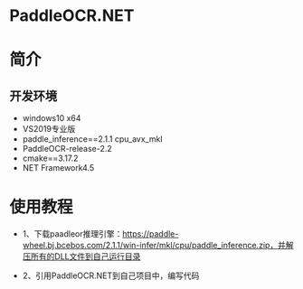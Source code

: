 # PaddleOCR.NET
# 简介
## 开发环境
- windows10 x64
- VS2019专业版
- paddle_inference==2.1.1 cpu_avx_mkl
- PaddleOCR-release-2.2
- cmake==3.17.2
- NET Framework4.5

# 使用教程

- 1、下载paadleor推理引擎：https://paddle-wheel.bj.bcebos.com/2.1.1/win-infer/mkl/cpu/paddle_inference.zip，并解压所有的DLL文件到自己运行目录

- 2、引用PaddleOCR.NET到自己项目中，编写代码

